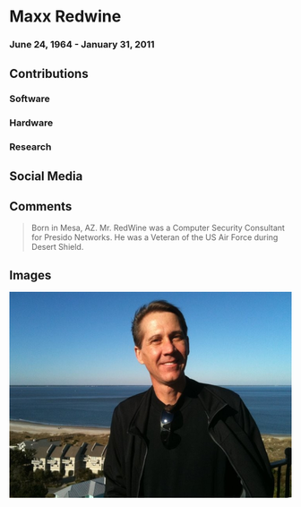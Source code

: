 # Maxx Redwine

### June 24, 1964 - January 31, 2011

## Contributions

### Software

### Hardware

### Research

## Social Media


## Comments

> Born in Mesa, AZ. Mr. RedWine was a Computer Security Consultant for Presido Networks. He was a Veteran of the US Air Force during Desert Shield.

## Images

![](/images/Maxx_Redwine.jpg)

